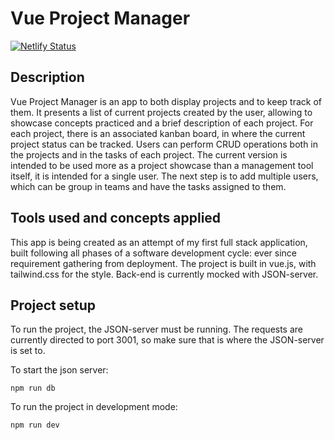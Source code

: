 # Vue Project Manager

[![Netlify Status](https://api.netlify.com/api/v1/badges/399520b2-4d6b-4f9d-8d44-e589d60cf2d2/deploy-status)](https://comfy-kataifi-76e8cd.netlify.app/#/)

## Description

Vue Project Manager is an app to both display projects and to keep track of them.
It presents a list of current projects created by the user, allowing to showcase concepts practiced and a brief description of each project.
For each project, there is an associated kanban board, in where the current project status can be tracked.
Users can perform CRUD operations both in the projects and in the tasks of each project.
The current version is intended to be used more as a project showcase than a management tool itself, it is intended for a single user.
The next step is to add multiple users, which can be group in teams and have the tasks assigned to them.

## Tools used and concepts applied

This app is being created as an attempt of my first full stack application, built following all phases of a software development cycle: ever since requirement gathering from deployment.
The project is built in vue.js, with tailwind.css for the style.
Back-end is currently mocked with JSON-server.

## Project setup

To run the project, the JSON-server must be running.
The requests are currently directed to port 3001, so make sure that is where the JSON-server is set to.

To start the json server:

```
npm run db
```
To run the project in development mode:

```
npm run dev
```
